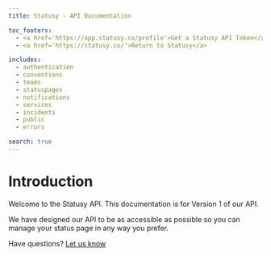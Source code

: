 ```yaml
---
title: Statusy - API Documentation

toc_footers:
  - <a href='https://app.statusy.co/profile'>Get a Statusy API Token</a>
  - <a href='https://statusy.co/'>Return to Statusy</a>

includes:
  - authentication
  - conventions
  - teams
  - statuspages
  - notifications
  - services
  - incidents
  - public
  - errors

search: true
---
```


# Introduction

Welcome to the Statusy API. This documentation is for Version 1 of our API.

We have designed our API to be as accessible as possible so you can manage your
status page in any way you prefer.

Have questions? [Let us know](mailto:support@statusy.co)
